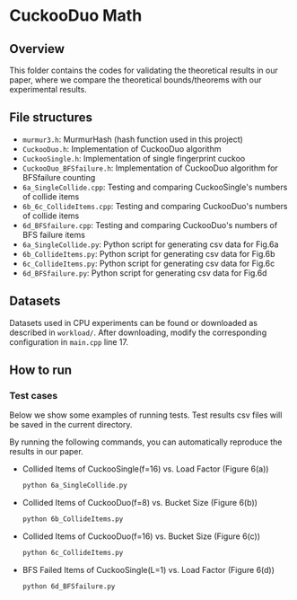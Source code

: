 # CuckooDuo Math

## Overview

This folder contains the codes for validating the theoretical results in our paper, where we compare the theoretical bounds/theorems with our experimental results. 

## File structures

* `murmur3.h`: MurmurHash (hash function used in this project)
* `CuckooDuo.h`: Implementation of CuckooDuo algorithm
* `CuckooSingle.h`: Implementation of single fingerprint cuckoo
* `CuckooDuo_BFSfailure.h`: Implementation of CuckooDuo algorithm for BFSfailure counting
* `6a_SingleCollide.cpp`: Testing and comparing CuckooSingle's numbers of collide items 
* `6b_6c_CollideItems.cpp`: Testing and comparing CuckooDuo's numbers of collide items
* `6d_BFSfailure.cpp`: Testing and comparing CuckooDuo's numbers of BFS failure items
* `6a_SingleCollide.py`: Python script for generating csv data for Fig.6a
* `6b_CollideItems.py`: Python script for generating csv data for Fig.6b
* `6c_CollideItems.py`: Python script for generating csv data for Fig.6c
* `6d_BFSfailure.py`: Python script for generating csv data for Fig.6d


## Datasets

Datasets used in CPU experiments can be found or downloaded as described in `workload/`. After downloading, modify the corresponding configuration in `main.cpp` line 17.

## How to run

### Test cases

Below we show some examples of running tests. Test results csv files will be saved in the current directory.

By running the following commands, you can automatically reproduce the results in our paper. 

* Collided Items of CuckooSingle(f=16) vs. Load Factor (Figure 6(a))

  ```bash
  python 6a_SingleCollide.py
  ```


* Collided Items of CuckooDuo(f=8) vs. Bucket Size (Figure 6(b))

  ```bash
  python 6b_CollideItems.py
  ```


* Collided Items of CuckooDuo(f=16) vs. Bucket Size (Figure 6(c))

  ```bash
  python 6c_CollideItems.py
  ```


* BFS Failed Items of CuckooSingle(L=1) vs. Load Factor (Figure 6(d))

  ```bash
  python 6d_BFSfailure.py
  ```

